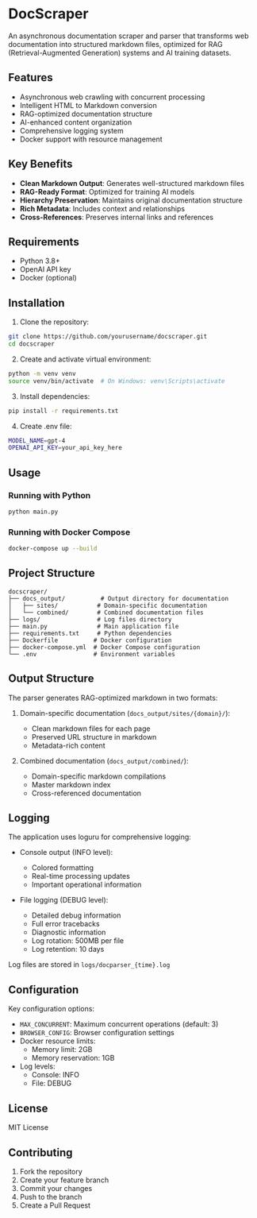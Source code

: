 # DocScraper

An asynchronous documentation scraper and parser that transforms web documentation into structured markdown files, optimized for RAG (Retrieval-Augmented Generation) systems and AI training datasets.

## Features

- Asynchronous web crawling with concurrent processing
- Intelligent HTML to Markdown conversion
- RAG-optimized documentation structure
- AI-enhanced content organization
- Comprehensive logging system
- Docker support with resource management

## Key Benefits

- **Clean Markdown Output**: Generates well-structured markdown files
- **RAG-Ready Format**: Optimized for training AI models
- **Hierarchy Preservation**: Maintains original documentation structure
- **Rich Metadata**: Includes context and relationships
- **Cross-References**: Preserves internal links and references

## Requirements

- Python 3.8+
- OpenAI API key
- Docker (optional)

## Installation

1. Clone the repository:
```bash
git clone https://github.com/yourusername/docscraper.git
cd docscraper
```

2. Create and activate virtual environment:
```bash
python -m venv venv
source venv/bin/activate  # On Windows: venv\Scripts\activate
```

3. Install dependencies:
```bash
pip install -r requirements.txt
```

4. Create .env file:
```bash
MODEL_NAME=gpt-4
OPENAI_API_KEY=your_api_key_here
```

## Usage

### Running with Python

```bash
python main.py
```

### Running with Docker Compose

```bash
docker-compose up --build
```

## Project Structure

```
docscraper/
├── docs_output/          # Output directory for documentation
│   ├── sites/           # Domain-specific documentation
│   └── combined/        # Combined documentation files
├── logs/                # Log files directory
├── main.py              # Main application file
├── requirements.txt     # Python dependencies
├── Dockerfile          # Docker configuration
├── docker-compose.yml  # Docker Compose configuration
└── .env                # Environment variables
```

## Output Structure

The parser generates RAG-optimized markdown in two formats:

1. Domain-specific documentation (`docs_output/sites/{domain}/`):
   - Clean markdown files for each page
   - Preserved URL structure in markdown
   - Metadata-rich content

2. Combined documentation (`docs_output/combined/`):
   - Domain-specific markdown compilations
   - Master markdown index
   - Cross-referenced documentation

## Logging

The application uses loguru for comprehensive logging:

- Console output (INFO level):
  - Colored formatting
  - Real-time processing updates
  - Important operational information

- File logging (DEBUG level):
  - Detailed debug information
  - Full error tracebacks
  - Diagnostic information
  - Log rotation: 500MB per file
  - Log retention: 10 days

Log files are stored in `logs/docparser_{time}.log`

## Configuration

Key configuration options:

- `MAX_CONCURRENT`: Maximum concurrent operations (default: 3)
- `BROWSER_CONFIG`: Browser configuration settings
- Docker resource limits:
  - Memory limit: 2GB
  - Memory reservation: 1GB
- Log levels:
  - Console: INFO
  - File: DEBUG

## License

MIT License

## Contributing

1. Fork the repository
2. Create your feature branch
3. Commit your changes
4. Push to the branch
5. Create a Pull Request